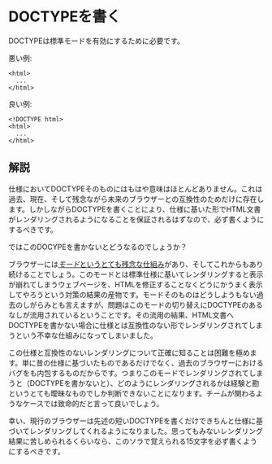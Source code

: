 # DOCTYPEを書く

DOCTYPEは標準モードを有効にするために必要です。

悪い例:

    <html>
      ...
    </html>

良い例:

    <!DOCTYPE html>
    <html>
      ...
    </html>


## 解説

仕様においてDOCTYPEそのものにはもはや意味はほとんどありません。これは過去、現在、そして残念ながら未来のブラウザーとの互換性のためだけに存在します。しかしながらDOCTYPEを書くことにより、仕様に基いた形でHTML文書がレンダリングされるようになることを保証されるはずなので、必ず書くようにするべきです。

ではこのDOCYPEを書かないとどうなるのでしょうか？

ブラウザーには[*モード*というとても残念な仕組み][1]があり、そしてこれからもあり続けることでしょう。このモードとは標準仕様に基いてレンダリングすると表示が崩れてしまうウェブページを、HTMLを修正することなくどうにかうまく表示してやろうという対策の結果の産物です。モードそのものはどうしようもない過去のしがらみとも言えますが、問題はこのモードの切り替えにDOCTYPEのあるなしが流用されているということです。その流用の結果、HTML文書へDOCTYPEを書かない場合に仕様とは互換性のない形でレンダリングされてしまうという不幸な仕組みになってしまいました。

この仕様と互換性のないレンダリングについて正確に知ることは困難を極めます。単に昔の仕様に基づいたものであるだけでなく、過去のブラウザーにおけるバグをも内包するものだからです。つまりこのモードでレンダリングされてしまうと（DOCTYPEを書かないと）、どのようにレンダリングされるかは経験と勘というとても曖昧なものでしか判断できないことになります。チームが関わるようなケースでは致命的だと言って良いでしょう。

幸い、現行のブラウザーは先述の短いDOCTYPEを書くだけできちんと仕様に基づいてレンダリングしてくれるようになりました。思ってもみないレンダリング結果に苦しめられるくらいなら、このソラで覚えられる15文字を必ず書くようにするべきです。


[1]: https://developer.mozilla.org/ja/docs/Quirks_Mode_and_Standards_Mode
